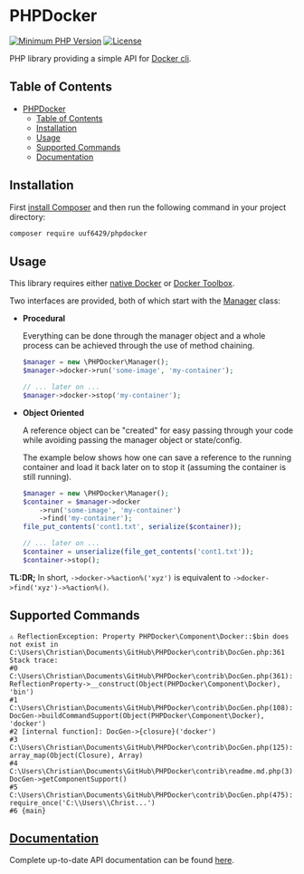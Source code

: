 <!-- This file is generated automatically and any changes will be overwritten! -->

# PHPDocker

[![Minimum PHP Version](https://img.shields.io/badge/php-%3E%3D%205.6-8892BF.svg)](https://php.net/)
[![License](https://img.shields.io/badge/license-MIT-blue.svg)](https://raw.githubusercontent.com/uuf6429/rune/master/LICENSE)

PHP library providing a simple API for [Docker cli](https://docs.docker.com/engine/reference/commandline/cli/).

## Table of Contents

- [PHPDocker](#phpdocker)
  - [Table of Contents](#table-of-contents)
  - [Installation](#installation)
  - [Usage](#usage)
  - [Supported Commands](#supported-commands)
  - [Documentation](#documentation)

## Installation

First [install Composer](https://getcomposer.org/download/) and then run the following command in your project directory:

```bash
composer require uuf6429/phpdocker
```

## Usage

This library requires either [native Docker](https://www.docker.com/community-edition#download) or [Docker Toolbox](https://docs.docker.com/toolbox/overview/).

Two interfaces are provided, both of which start with the [Manager](/DOCS.md#phpdockermanager) class:

- **Procedural**

  Everything can be done through the manager object and a whole process can be achieved through the use of method chaining.

  ```php
  $manager = new \PHPDocker\Manager();
  $manager->docker->run('some-image', 'my-container');

  // ... later on ...
  $manager->docker->stop('my-container');
  ```

- **Object Oriented**

  A reference object can be "created" for easy passing through your code while avoiding passing the manager object or state/config.

  The example below shows how one can save a reference to the running container and load it back later on to stop it (assuming the container is still running).

  ```php
  $manager = new \PHPDocker\Manager();
  $container = $manager->docker
      ->run('some-image', 'my-container')
      ->find('my-container');
  file_put_contents('cont1.txt', serialize($container));

  // ... later on ...
  $container = unserialize(file_get_contents('cont1.txt'));
  $container->stop();
  ```

**TL:DR;** In short, `->docker->%action%('xyz')` is equivalent to `->docker->find('xyz')->%action%()`.

## Supported Commands

```text
⚠ ReflectionException: Property PHPDocker\Component\Docker::$bin does not exist in C:\Users\Christian\Documents\GitHub\PHPDocker\contrib\DocGen.php:361
Stack trace:
#0 C:\Users\Christian\Documents\GitHub\PHPDocker\contrib\DocGen.php(361): ReflectionProperty->__construct(Object(PHPDocker\Component\Docker), 'bin')
#1 C:\Users\Christian\Documents\GitHub\PHPDocker\contrib\DocGen.php(108): DocGen->buildCommandSupport(Object(PHPDocker\Component\Docker), 'docker')
#2 [internal function]: DocGen->{closure}('docker')
#3 C:\Users\Christian\Documents\GitHub\PHPDocker\contrib\DocGen.php(125): array_map(Object(Closure), Array)
#4 C:\Users\Christian\Documents\GitHub\PHPDocker\contrib\readme.md.php(3): DocGen->getComponentSupport()
#5 C:\Users\Christian\Documents\GitHub\PHPDocker\contrib\DocGen.php(475): require_once('C:\\Users\\Christ...')
#6 {main}
```

## [Documentation](/DOCS.md)

Complete up-to-date API documentation can be found [here](/DOCS.md).
